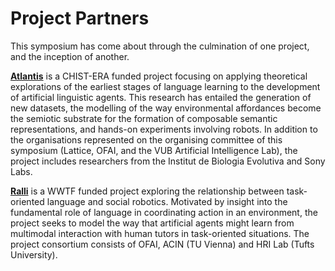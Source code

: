 # Project Partners

This symposium has come about through the culmination of one project, and the inception of another.

[**Atlantis**](http://www.chistera.eu/projects/atlantis) is a CHIST-ERA funded project focusing on applying theoretical explorations of the earliest stages of language learning to the development of artificial linguistic agents.  This research has entailed the generation of new datasets, the modelling of the way environmental affordances become the semiotic substrate for the formation of composable semantic representations, and hands-on experiments involving robots.  In addition to the organisations represented on the organising committee of this symposium (Lattice, OFAI, and the VUB Artificial Intelligence Lab), the project includes researchers from the Institut de Biologia Evolutiva and Sony Labs.

[**Ralli**](https://ralli.ofai.at) is a WWTF funded project exploring the relationship between task-oriented language and social robotics. Motivated by insight into the fundamental role of language in coordinating action in an environment, the project seeks to model the way that artificial agents might learn from multimodal interaction with human tutors in task-oriented situations. The project consortium consists of OFAI, ACIN (TU Vienna) and HRI Lab (Tufts University).
